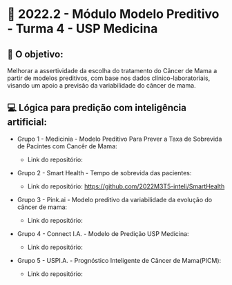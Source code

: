 # 🙋‍ 2022.2 - Módulo Modelo Preditivo - Turma 4 - USP Medicina

## 🎯 O objetivo:
Melhorar a assertividade da escolha do tratamento do Câncer de Mama a partir de modelos preditivos, com base nos dados clínico-laboratoriais, visando um apoio a previsão da variabilidade do câncer de mama.

## 💻 Lógica para predição com inteligência artificial:

- Grupo 1 - Medicinia - Modelo Preditivo Para Prever a Taxa de Sobrevida de Pacintes com Cancêr de Mama:
  - Link do repositório: 

- Grupo 2 - Smart Health - Tempo de sobrevida das pacientes:
  - Link do repositório: https://github.com/2022M3T5-inteli/SmartHealth
  
- Grupo 3 - Pink.ai - Modelo preditivo da variabilidade da evolução do câncer de mama:
  - Link do repositório: 
  
- Grupo 4 - Connect I.A. - Modelo de Predição USP Medicina:
  - Link do repositório: 
  
- Grupo 5 - USPI.A. - Prognóstico Inteligente de Câncer de Mama(PICM):
  - Link do repositório: 
